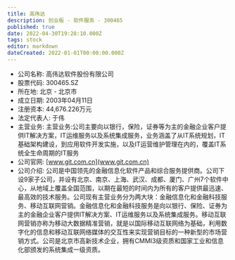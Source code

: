 ```yaml
---
title: 高伟达
description: 创业板 - 软件服务 - 300465
published: true
date: 2022-04-30T19:28:10.000Z
tags: stock
editor: markdown
dateCreated: 2022-01-01T00:00:00.000Z
---
```


- 公司名称: 高伟达软件股份有限公司
- 股票代码: 300465.SZ
- 所在地: 北京 - 北京市
- 成立日期: 2003年04月11日
- 注册资本: 44,676.226万元
- 法定代表人: 于伟
- 主营业务: 主营业务:公司主要向以银行，保险，证券等为主的金融企业客户提供IT解决方案，IT运维服务以及系统集成服务，业务涵盖了从IT系统规划，IT基础架构建设，到应用软件开发实施，以及IT运营维护管理在内的，覆盖IT系统全生命周期的IT服务
- 公司官网: [www.git.com.cn](www.git.com.cn)
- 公司介绍: 公司是中国领先的金融信息化软件产品和综合服务提供商。公司下设9家子公司，并设有北京、南京、上海、武汉、成都、厦门、广州7个软件中心，从地域上覆盖全国范围，以期在最短的时间内为所有的客户提供最迅速、最高效的技术服务。公司现有主营业务分为两大块：金融信息化和金融科技服务、移动互联网营销。金融信息化和金融科技服务是向以银行、保险、证券为主的金融企业客户提供IT解决方案、IT运维服务以及系统集成服务。移动互联网营销亦称为移动大数据精准营销，就是以国际移动互联网络为基础，利用数字化的信息和移动互联网络媒体的交互性来实现营销目标的一种新型的市场营销方式。公司是北京市高新技术企业，拥有CMMI3级资质和国家工业和信息化部颁发的系统集成一级资质。


